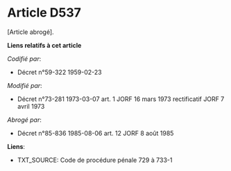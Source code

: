 # Article D537

[Article abrogé].

**Liens relatifs à cet article**

_Codifié par_:

  - Décret n°59-322 1959-02-23

_Modifié par_:

  - Décret n°73-281 1973-03-07 art. 1 JORF 16 mars 1973 rectificatif JORF 7 avril 1973

_Abrogé par_:

  - Décret n°85-836 1985-08-06 art. 12 JORF 8 août 1985

**Liens**:

  - TXT_SOURCE: Code de procédure pénale 729 à 733-1
